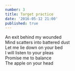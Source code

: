 ```yaml
---
number: 3
title: Target practice
date: '2016-05-12 21:00'
published: true
---
```

An exit behind my wounded<br>
Mind scatters into battered dust<br>
Let me lie down on your bed<br>
I will listen to your pleas<br>
Promise me to balance<br>
The apple on your head<br>